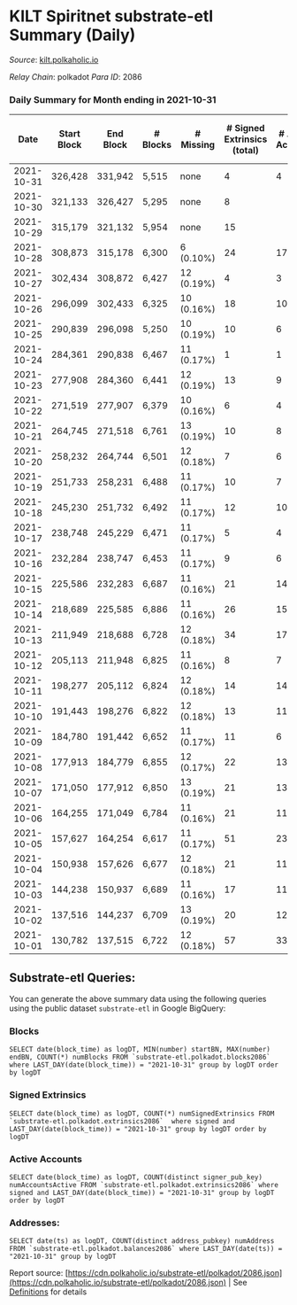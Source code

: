 # KILT Spiritnet substrate-etl Summary (Daily)

_Source_: [kilt.polkaholic.io](https://kilt.polkaholic.io)

*Relay Chain*: polkadot
*Para ID*: 2086



### Daily Summary for Month ending in 2021-10-31


| Date | Start Block | End Block | # Blocks | # Missing | # Signed Extrinsics (total) | # Active Accounts | # Addresses with Balances | # Events | # Transfers | # XCM Transfers In | # XCM Transfers Out |
| ---- | ----------- | --------- | -------- | --------- | --------------------------- | ----------------- | ------------------------- | -------- | ----------- | ------------------ | ------------------- |
| 2021-10-31 | 326,428 | 331,942 | 5,515 | none  | 4 | 4 | 320 | 57,358 |   |   |   |
| 2021-10-30 | 321,133 | 326,427 | 5,295 | none  | 8 |  | 320 | 57,785 |   |   |   |
| 2021-10-29 | 315,179 | 321,132 | 5,954 | none  | 15 |  | 320 | 58,273 | 2 ($1,223,246.75) |   |   |
| 2021-10-28 | 308,873 | 315,178 | 6,300 | 6 (0.10%) | 24 | 17 | 320 | 60,287 | 3 ($869,935.41) |   |   |
| 2021-10-27 | 302,434 | 308,872 | 6,427 | 12 (0.19%) | 4 | 3 |  | 61,165 |   |   |   |
| 2021-10-26 | 296,099 | 302,433 | 6,325 | 10 (0.16%) | 18 | 10 |  | 61,591 |   |   |   |
| 2021-10-25 | 290,839 | 296,098 | 5,250 | 10 (0.19%) | 10 | 6 |  | 51,961 | 2 ($257,229.96) |   |   |
| 2021-10-24 | 284,361 | 290,838 | 6,467 | 11 (0.17%) | 1 | 1 |  | 60,940 |   |   |   |
| 2021-10-23 | 277,908 | 284,360 | 6,441 | 12 (0.19%) | 13 | 9 |  | 60,854 |   |   |   |
| 2021-10-22 | 271,519 | 277,907 | 6,379 | 10 (0.16%) | 6 | 4 |  | 60,222 | 1 ($249,071.85) |   |   |
| 2021-10-21 | 264,745 | 271,518 | 6,761 | 13 (0.19%) | 10 | 8 |  | 63,725 | 4 ($482,994.25) |   |   |
| 2021-10-20 | 258,232 | 264,744 | 6,501 | 12 (0.18%) | 7 | 6 |  | 61,350 |   |   |   |
| 2021-10-19 | 251,733 | 258,231 | 6,488 | 11 (0.17%) | 10 | 7 |  | 60,961 | 3 ($1,426,606.76) |   |   |
| 2021-10-18 | 245,230 | 251,732 | 6,492 | 11 (0.17%) | 12 | 10 |  | 61,010 |   |   |   |
| 2021-10-17 | 238,748 | 245,229 | 6,471 | 11 (0.17%) | 5 | 4 |  | 60,753 |   |   |   |
| 2021-10-16 | 232,284 | 238,747 | 6,453 | 11 (0.17%) | 9 | 6 |  | 60,583 |   |   |   |
| 2021-10-15 | 225,586 | 232,283 | 6,687 | 11 (0.16%) | 21 | 14 |  | 60,936 | 8 ($60,300,792.94) |   |   |
| 2021-10-14 | 218,689 | 225,585 | 6,886 | 11 (0.16%) | 26 | 15 |  | 60,310 | 5 ($24,619,345.37) |   |   |
| 2021-10-13 | 211,949 | 218,688 | 6,728 | 12 (0.18%) | 34 | 17 |  | 57,768 | 5 ($1,858,478.71) |   |   |
| 2021-10-12 | 205,113 | 211,948 | 6,825 | 11 (0.16%) | 8 | 7 |  | 57,499 |   |   |   |
| 2021-10-11 | 198,277 | 205,112 | 6,824 | 12 (0.18%) | 14 | 14 |  | 55,382 |   |   |   |
| 2021-10-10 | 191,443 | 198,276 | 6,822 | 12 (0.18%) | 13 | 11 |  | 54,236 |   |   |   |
| 2021-10-09 | 184,780 | 191,442 | 6,652 | 11 (0.17%) | 11 | 6 |  | 52,468 |   |   |   |
| 2021-10-08 | 177,913 | 184,779 | 6,855 | 12 (0.17%) | 22 | 13 |  | 52,511 | 2 ($1,176,198.75) |   |   |
| 2021-10-07 | 171,050 | 177,912 | 6,850 | 13 (0.19%) | 21 | 13 |  | 50,407 | 3 ($207,010.98) |   |   |
| 2021-10-06 | 164,255 | 171,049 | 6,784 | 11 (0.16%) | 21 | 11 |  | 48,553 |   |   |   |
| 2021-10-05 | 157,627 | 164,254 | 6,617 | 11 (0.17%) | 51 | 23 |  | 44,492 |   |   |   |
| 2021-10-04 | 150,938 | 157,626 | 6,677 | 12 (0.18%) | 21 | 11 |  | 40,178 |   |   |   |
| 2021-10-03 | 144,238 | 150,937 | 6,689 | 11 (0.16%) | 17 | 11 |  | 37,952 |   |   |   |
| 2021-10-02 | 137,516 | 144,237 | 6,709 | 13 (0.19%) | 20 | 12 |  | 36,519 |   |   |   |
| 2021-10-01 | 130,782 | 137,515 | 6,722 | 12 (0.18%) | 57 | 33 |  | 30,589 |   |   |   |

## Substrate-etl Queries:
You can generate the above summary data using the following queries using the public dataset `substrate-etl` in Google BigQuery:


### Blocks
```
SELECT date(block_time) as logDT, MIN(number) startBN, MAX(number) endBN, COUNT(*) numBlocks FROM `substrate-etl.polkadot.blocks2086`  where LAST_DAY(date(block_time)) = "2021-10-31" group by logDT order by logDT
```


### Signed Extrinsics
```
SELECT date(block_time) as logDT, COUNT(*) numSignedExtrinsics FROM `substrate-etl.polkadot.extrinsics2086`  where signed and LAST_DAY(date(block_time)) = "2021-10-31" group by logDT order by logDT
```


### Active Accounts
```
SELECT date(block_time) as logDT, COUNT(distinct signer_pub_key) numAccountsActive FROM `substrate-etl.polkadot.extrinsics2086` where signed and LAST_DAY(date(block_time)) = "2021-10-31" group by logDT order by logDT
```


### Addresses:
```
SELECT date(ts) as logDT, COUNT(distinct address_pubkey) numAddress FROM `substrate-etl.polkadot.balances2086` where LAST_DAY(date(ts)) = "2021-10-31" group by logDT
```



Report source: [https://cdn.polkaholic.io/substrate-etl/polkadot/2086.json](https://cdn.polkaholic.io/substrate-etl/polkadot/2086.json) | See [Definitions](/DEFINITIONS.md) for details
